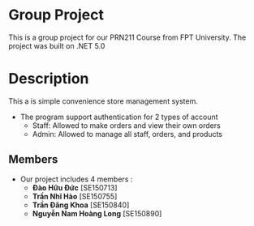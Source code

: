 # Group Project
This is a group project for our PRN211 Course from FPT University.
The project was built on .NET 5.0

# Description
This a is simple convenience store management system.

- The program support authentication for 2 types of account
  - Staff: Allowed to make orders and view their own orders
  - Admin: Allowed to manage all staff, orders, and products

## Members
- Our project includes 4 members :
  - **Đào Hữu Đức** [SE150713]
  - **Trần Nhĩ Hào** [SE150755]
  - **Trần Đăng Khoa** [SE150840]
  - **Nguyễn Nam Hoàng Long** [SE150890]
